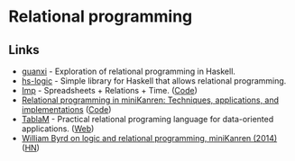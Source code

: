 # Relational programming

## Links

- [guanxi](https://github.com/ekmett/guanxi) - Exploration of relational programming in Haskell.
- [hs-logic](https://github.com/smichal/hs-logic) - Simple library for Haskell that allows relational programming.
- [Imp](https://scattered-thoughts.net/writing/imp-intro/) - Spreadsheets + Relations + Time. ([Code](https://github.com/jamii/imp))
- [Relational programming in miniKanren: Techniques, applications, and implementations](https://search.proquest.com/docview/304903505) ([Code](https://github.com/webyrd/dissertation-single-spaced))
- [TablaM](https://github.com/Tablam/TablaM) - Practical relational programing language for data-oriented applications. ([Web](https://tablam.org/))
- [William Byrd on logic and relational programming, miniKanren (2014)](https://www.infoq.com/interviews/byrd-relational-programming-minikanren/) ([HN](https://news.ycombinator.com/item?id=27359963))
